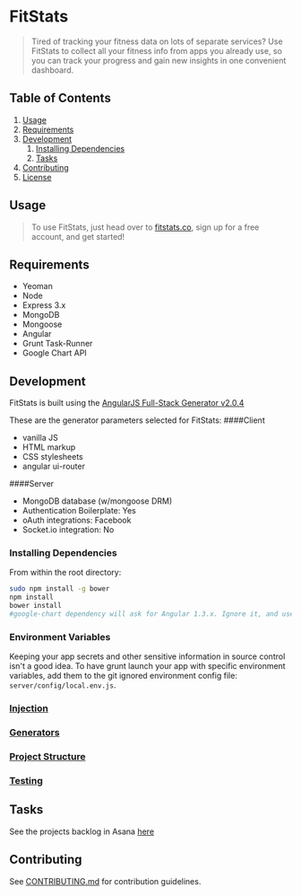 # FitStats

> Tired of tracking your fitness data on lots of separate services? Use FitStats to collect all your fitness info from apps you already use, so you can track your progress and gain new insights in one convenient dashboard.

## Table of Contents

1. [Usage](#Usage)
1. [Requirements](#requirements)
1. [Development](#development)
    1. [Installing Dependencies](#installing-dependencies)
    1. [Tasks](#tasks)
1. [Contributing](#contributing)
1. [License](#license)

## Usage

> To use FitStats, just head over to [fitstats.co](http://fitstats.co), sign up for a free account, and get started!

## Requirements
- Yeoman
- Node
- Express 3.x
- MongoDB
- Mongoose
- Angular
- Grunt Task-Runner
- Google Chart API

## Development

FitStats is built using the [AngularJS Full-Stack Generator v2.0.4](https://github.com/DaftMonk/generator-angular-fullstack)

These are the generator parameters selected for FitStats:
####Client
- vanilla JS
- HTML markup
- CSS stylesheets
- angular ui-router

####Server
- MongoDB database (w/mongoose DRM)
- Authentication Boilerplate: Yes
- oAuth integrations: Facebook
- Socket.io integration: No



### Installing Dependencies

From within the root directory:

```sh
sudo npm install -g bower
npm install
bower install
#google-chart dependency will ask for Angular 1.3.x. Ignore it, and use Angular 1.2.x instead.
```

### Environment Variables
Keeping your app secrets and other sensitive information in source control isn't a good idea. To have grunt launch your app with specific environment variables, add them to the git ignored environment config file: `server/config/local.env.js`.

### [Injection](https://github.com/DaftMonk/generator-angular-fullstack#injection)

### [Generators](https://github.com/DaftMonk/generator-angular-fullstack#generators)

### [Project Structure](https://github.com/DaftMonk/generator-angular-fullstack#project-structure)

### [Testing](https://github.com/DaftMonk/generator-angular-fullstack/blob/master/readme.md#testing)


## Tasks

See the projects backlog in Asana [here](https://app.asana.com/0/14549853388807/14549853388807)

## Contributing

See [CONTRIBUTING.md](CONTRIBUTING.md) for contribution guidelines.

